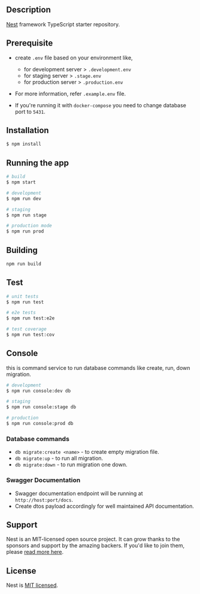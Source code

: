 ## Description

[Nest](https://github.com/nestjs/nest) framework TypeScript starter repository.

## Prerequisite

- create `.env` file based on your environment like,
  - for development server > `.development.env`
  - for staging server > `.stage.env`
  - for production server > `.production.env`

- For more information, refer `.example.env` file.
- If you're running it with `docker-compose` you need to change database port to `5431`.
## Installation

```bash
$ npm install
```

## Running the app

```bash
# build
$ npm start

# development
$ npm run dev

# staging
$ npm run stage

# production mode
$ npm run prod
```

## Building
```bash
npm run build
```

## Test

```bash
# unit tests
$ npm run test

# e2e tests
$ npm run test:e2e

# test coverage
$ npm run test:cov
```

## Console
this is command service to run database commands like create, run, down migration.
```bash
# development
$ npm run console:dev db 

# staging
$ npm run console:stage db 

# production 
$ npm run console:prod db
```

### Database commands

- `db migrate:create <name>` - to create empty migration file.
- `db migrate:up` - to run all migration.
- `db migrate:down` - to run migration one down.


### Swagger Documentation

- Swagger documentation endpoint will be running at `http://host:port/docs`.
- Create dtos payload accordingly for well maintained API documentation. 

## Support

Nest is an MIT-licensed open source project. It can grow thanks to the sponsors and support by the amazing backers. If you'd like to join them, please [read more here](https://docs.nestjs.com/support).

## License

Nest is [MIT licensed](LICENSE).
